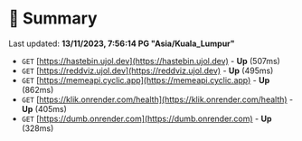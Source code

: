 # 📖 Summary
Last updated: **13/11/2023, 7:56:14 PG "Asia/Kuala_Lumpur"**

- `GET` [https://hastebin.ujol.dev](https://hastebin.ujol.dev) - **Up** (507ms)
- `GET` [https://reddviz.ujol.dev](https://reddviz.ujol.dev) - **Up** (495ms)
- `GET` [https://memeapi.cyclic.app](https://memeapi.cyclic.app) - **Up** (862ms)
- `GET` [https://klik.onrender.com/health](https://klik.onrender.com/health) - **Up** (405ms)
- `GET` [https://dumb.onrender.com](https://dumb.onrender.com) - **Up** (328ms)
